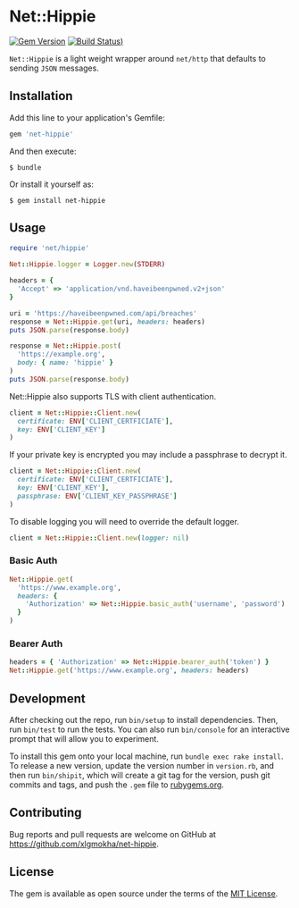 # Net::Hippie

[![Gem Version](https://badge.fury.io/rb/net-hippie.svg)](https://rubygems.org/gems/net-hippie)
[![Build Status](https://github.com/xlgmokha/net-hippie/actions/workflows/ci.yml/badge.svg))](https://github.com/xlgmokha/net-hippie/actions)


`Net::Hippie` is a light weight wrapper around `net/http` that defaults to
sending `JSON` messages.

## Installation

Add this line to your application's Gemfile:

```ruby
gem 'net-hippie'
```

And then execute:

    $ bundle

Or install it yourself as:

    $ gem install net-hippie

## Usage

```ruby
require 'net/hippie'

Net::Hippie.logger = Logger.new(STDERR)

headers = {
  'Accept' => 'application/vnd.haveibeenpwned.v2+json'
}

uri = 'https://haveibeenpwned.com/api/breaches'
response = Net::Hippie.get(uri, headers: headers)
puts JSON.parse(response.body)
```

```ruby
response = Net::Hippie.post(
  'https://example.org',
  body: { name: 'hippie' }
)
puts JSON.parse(response.body)
```

Net::Hippie also supports TLS with client authentication.

```ruby
client = Net::Hippie::Client.new(
  certificate: ENV['CLIENT_CERTFICIATE'],
  key: ENV['CLIENT_KEY']
)
```

If your private key is encrypted you may include a passphrase to decrypt it.

```ruby
client = Net::Hippie::Client.new(
  certificate: ENV['CLIENT_CERTFICIATE'],
  key: ENV['CLIENT_KEY'],
  passphrase: ENV['CLIENT_KEY_PASSPHRASE']
)
```

To disable logging you will need to override the default logger.

```ruby
client = Net::Hippie::Client.new(logger: nil)
```

### Basic Auth

```ruby
Net::Hippie.get(
  'https://www.example.org',
  headers: {
    'Authorization' => Net::Hippie.basic_auth('username', 'password')
  }
)
```

### Bearer Auth

```ruby
headers = { 'Authorization' => Net::Hippie.bearer_auth('token') }
Net::Hippie.get('https://www.example.org', headers: headers)
```

## Development

After checking out the repo, run `bin/setup` to install dependencies. Then, run `bin/test` to run the tests.
You can also run `bin/console` for an interactive prompt that will allow you to experiment.

To install this gem onto your local machine, run `bundle exec rake install`.
To release a new version, update the version number in `version.rb`,
and then run `bin/shipit`, which will create a git tag for the version,
push git commits and tags, and push the `.gem` file to [rubygems.org](https://rubygems.org).

## Contributing

Bug reports and pull requests are welcome on GitHub at https://github.com/xlgmokha/net-hippie.

## License

The gem is available as open source under the terms of the [MIT License](https://opensource.org/licenses/MIT).
